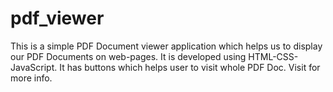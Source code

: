 # pdf_viewer
This is a simple PDF Document viewer application which helps us to display our PDF Documents on web-pages. It is developed using HTML-CSS-JavaScript. 
It has buttons which helps user to visit whole PDF Doc. Visit  for more info.
